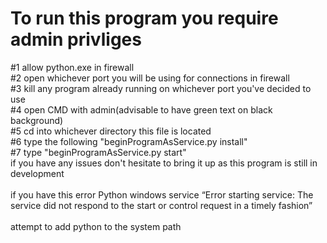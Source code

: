 <h1>To run this program you require admin privliges</h1>

#1 allow python.exe in firewall
<br>
#2 open whichever port you will be using for connections in firewall
<br>
#3 kill any program already running on whichever port you've decided to use
<br>
#4 open CMD with admin(advisable to have green text on black background)
<br>
#5 cd into whichever directory this file is located
<br>
#6 type the following "beginProgramAsService.py install"
<br>
#7 type "beginProgramAsService.py start"
<br>
if you have any issues don't hesitate to bring it up as this program is still in development
<br>
<br>
if you have this error Python windows service “Error starting service: The service did not respond to the start or control request in a timely fashion”
<br>
<br>
attempt to add python to the system path
